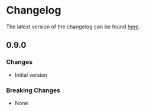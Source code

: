 # Changelog

The latest version of the changelog can be found [here](/Azure/bicep-registry-modules/blob/main/avm/res/web/static-site/CHANGELOG.md).

## 0.9.0

### Changes

- Initial version

### Breaking Changes

- None
